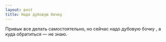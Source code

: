```yaml
---
layout: post 
title: Надо дубовую бочку  
--- 
```

Привык все делать самостоятельно, но сейчас надо дубовую бочку , а куда обратиться — не знаю.